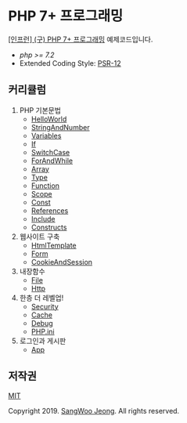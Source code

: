 # PHP 7+ 프로그래밍

[[인프런] (구) PHP 7+ 프로그래밍](https://www.inflearn.com/course/php) 예제코드입니다.

* *php >= 7.2*
* Extended Coding Style: [PSR-12](https://www.php-fig.org/psr/psr-12/)

## 커리큘럼

1. PHP 기본문법
    * [HelloWorld](https://github.com/php-courses-inflearn/php7-legacy/tree/main/ch1/HelloWorld)
    * [StringAndNumber](https://github.com/php-courses-inflearn/php7-legacy/tree/main/ch1/StringAndNumber)
    * [Variables](https://github.com/php-courses-inflearn/php7-legacy/tree/main/ch1/Variables)
    * [If](https://github.com/php-courses-inflearn/php7-legacy/tree/main/ch1/If)
    * [SwitchCase](https://github.com/php-courses-inflearn/php7-legacy/tree/main/ch1/SwitchCase)
    * [ForAndWhile](https://github.com/php-courses-inflearn/php7-legacy/tree/main/ch1/ForAndWhile)
    * [Array](https://github.com/php-courses-inflearn/php7-legacy/tree/main/ch1/Array)
    * [Type](https://github.com/php-courses-inflearn/php7-legacy/tree/main/ch1/Type)
    * [Function](https://github.com/php-courses-inflearn/php7-legacy/tree/main/ch1/Function)
    * [Scope](https://github.com/php-courses-inflearn/php7-legacy/tree/main/ch1/Scope)
    * [Const](https://github.com/php-courses-inflearn/php7-legacy/tree/main/ch1/Const)
    * [References](https://github.com/php-courses-inflearn/php7-legacy/tree/main/ch1/References)
    * [Include](https://github.com/php-courses-inflearn/php7-legacy/tree/main/ch1/Include)
    * [Constructs](https://github.com/php-courses-inflearn/php7-legacy/tree/main/ch1/Constructs)
3. 웹사이트 구축
    * [HtmlTemplate](https://github.com/php-courses-inflearn/php7-legacy/tree/main/ch3/HtmlTemplate)
    * [Form](https://github.com/php-courses-inflearn/php7-legacy/tree/main/ch3/Form)
    * [CookieAndSession](https://github.com/php-courses-inflearn/php7-legacy/tree/main/ch3/CookieAndSession)
4. 내장함수
    * [File](https://github.com/php-courses-inflearn/php7-legacy/tree/main/ch4/File)
    * [Http](https://github.com/php-courses-inflearn/php7-legacy/tree/main/ch4/Http)
5. 한층 더 레벨업!
    * [Security](https://github.com/php-courses-inflearn/php7-legacy/tree/main/ch5/Security)
    * [Cache](https://github.com/php-courses-inflearn/php7-legacy/tree/main/ch5/Cache)
    * [Debug](https://github.com/php-courses-inflearn/php7-legacy/tree/main/ch5/Debug)
    * [PHP.ini](https://github.com/php-courses-inflearn/php7-legacy/tree/main/ch5/PHP.ini)
6. 로그인과 게시판
    * [App](https://github.com/php-courses-inflearn/php7-legacy/tree/main/ch6/app)

## 저작권

[MIT](https://github.com/php-courses-inflearn/php7-legacy/blob/main/LICENSE)

Copyright 2019. [SangWoo Jeong](https://github.com/pronist). All rights reserved.
